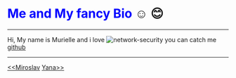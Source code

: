 # <span style="color:blue">Me and My fancy Bio </span> :relaxed: :blush:
---------------------
Hi, My name is Murielle and i love 
![network-security](https://user-images.githubusercontent.com/32261166/81918676-17525380-95d7-11ea-81c4-fefbc036bea9.jpg)
you can catch me [github](https://github.com/murvanessa)

---
[<<Miroslav](./miroslav.md) [Yana>>](./yana.md)